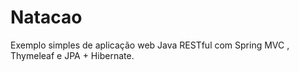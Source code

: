 # Natacao
Exemplo simples de aplicação web Java RESTful com Spring MVC , Thymeleaf e JPA + Hibernate.
